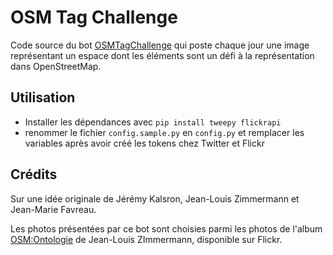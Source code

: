 # OSM Tag Challenge

Code source du bot [OSMTagChallenge](https://twitter.com/ChallengeOsm) qui poste chaque jour une image représentant un espace dont les éléments sont un défi à la représentation dans OpenStreetMap.


## Utilisation

* Installer les dépendances avec ```pip install tweepy flickrapi```
* renommer le fichier ```config.sample.py``` en ```config.py``` et remplacer les variables après avoir créé les tokens chez Twitter et Flickr

## Crédits

Sur une idée originale de Jérémy Kalsron, Jean-Louis Zimmermann et Jean-Marie Favreau.

Les photos présentées par ce bot sont choisies parmi les photos de l'album [OSM:Ontologie](https://www.flickr.com/photos/jeanlouis_zimmermann/albums/72177720298086796) de Jean-Louis ZImmermann, disponible sur Flickr.
